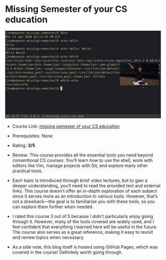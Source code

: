 # Missing Semester of your CS education
![missing sem image](../images/missingSem.jpg)

- Course Link: [missing semester of your CS education](https://missing.csail.mit.edu/)

- Prerequisites: None

- Rating: **3/5**

- Review: This course provides all the essential tools you need beyond conventional CS courses. You’ll learn how to use the shell, work with editors like Vim, manage projects with Git, and explore many other practical tools.

- Each topic is introduced through brief video lectures, but to gain a deeper understanding, you’ll need to read the provided text and external links. This course doesn’t offer an in-depth exploration of each subject since it serves more as an introduction to various tools. However, that’s not a drawback—the goal is to familiarize you with these tools, so you can explore them further when needed.

- I rated this course 3 out of 5 because I didn’t particularly enjoy going through it. However, many of the tools covered are widely used, and I feel confident that everything I learned here will be useful in the future. The course also serves as a great reference, making it easy to revisit and review topics when necessary.

- As a side note, this blog itself is hosted using GitHub Pages, which was covered in the course! Definitely worth going through.
